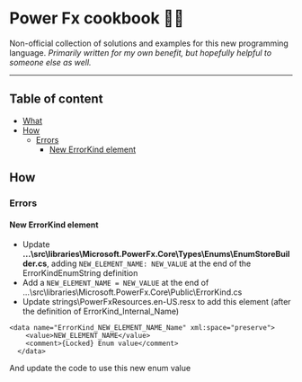 # Power Fx cookbook 👨‍🍳
Non-official collection of solutions and examples for this new programming language. <i>Primarily written for my own benefit, but hopefully helpful to someone else as well.</i>

***

## Table of content

- [What](#what)
- [How](#how)
  - [Errors](#errors)
    - [New ErrorKind element](#new-errorkind-element)

## How
### Errors
#### New ErrorKind element
  - Update **...\src\libraries\Microsoft.PowerFx.Core\Types\Enums\EnumStoreBuilder.cs**, adding `NEW_ELEMENT_NAME: NEW_VALUE` at the end of the ErrorKindEnumString definition
  - Add a `NEW_ELEMENT_NAME = NEW_VALUE` at the end of ...\src\libraries\Microsoft.PowerFx.Core\Public\ErrorKind.cs
  - Update strings\PowerFxResources.en-US.resx to add this element (after the definition of ErrorKind_Internal_Name)
  
```
<data name="ErrorKind_NEW_ELEMENT_NAME_Name" xml:space="preserve">
    <value>NEW_ELEMENT_NAME</value>
    <comment>{Locked} Enum value</comment>
  </data>
```

And update the code to use this new enum value
